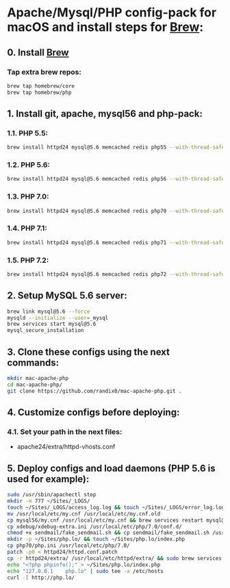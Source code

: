 # Apache/Mysql/PHP config-pack for macOS and install steps for [Brew](https://brew.sh/):

## 0. Install [Brew](https://brew.sh/)
### Tap extra brew repos:
```sh
brew tap homebrew/core
brew tap homebrew/php
```

## 1. Install git, apache, mysql56 and php-pack:
### 1.1. PHP 5.5:
```sh
brew install httpd24 mysql@5.6 memcached redis php55 --with-thread-safety --with-httpd php55-igbinary php55-intl php55-mcrypt php55-apcu php55-memcache php55-memcached php55-oauth php55-xdebug
```
### 1.2. PHP 5.6:
```sh
brew install httpd24 mysql@5.6 memcached redis php56 --with-thread-safety --with-httpd php56-igbinary php56-intl php56-mcrypt php56-apcu php56-memcache php56-memcached php56-oauth php56-xdebug
```
### 1.3. PHP 7.0:
```sh
brew install httpd24 mysql@5.6 memcached redis php70 --with-thread-safety --with-httpd php70-igbinary php70-intl php70-mcrypt php70-apcu php70-memcache php70-memcached php70-oauth php70-xdebug
```
### 1.4. PHP 7.1:
```sh
brew install httpd24 mysql@5.6 memcached redis php71 --with-thread-safety --with-httpd php71-igbinary php71-intl php71-mcrypt php71-apcu php71-memcache php71-memcached php71-oauth php71-xdebug
```
### 1.5. PHP 7.2:
```sh
brew install httpd24 mysql@5.6 memcached redis php72 --with-thread-safety --with-httpd php72-igbinary php72-intl php72-mcrypt php72-apcu php72-memcache php72-memcached php72-oauth php72-xdebug
```

## 2. Setup MySQL 5.6 server:
```sh
brew link mysql@5.6 --force
mysqld --initialize --user=_mysql
brew services start mysql@5.6
mysql_secure_installation
```

## 3. Clone these configs using the next commands:
```sh
mkdir mac-apache-php
cd mac-apache-php/
git clone https://github.com/randix0/mac-apache-php.git .
```

## 4. Customize configs before deploying:

### 4.1. Set your path in the next files:
- apache24/extra/httpd-vhosts.conf

## 5. Deploy configs and load daemons (PHP 5.6 is used for example):
```sh
sudo /usr/sbin/apachectl stop
mkdir -m 777 ~/Sites/_LOGS/
touch ~/Sites/_LOGS/access_log.log && touch ~/Sites/_LOGS/error_log.log
mv /usr/local/etc/my.cnf /usr/local/etc/my.cnf.old
cp mysql56/my.cnf /usr/local/etc/my.cnf && brew services restart mysql@5.6
cp xdebug/xdebug-extra.ini /usr/local/etc/php/7.0/conf.d/
chmod +x sendmail/fake_sendmail.sh && cp sendmail/fake_sendmail.sh /usr/local/bin/
mkdir -p ~/Sites/php.lo/ && touch ~/Sites/php.lo/index.php
cp php70/php.ini /usr/local/etc/php/7.0/
patch -p0 < httpd24/httpd.conf.patch
cp -r httpd24/extra/ /usr/local/etc/httpd/extra/ && sudo brew services restart httpd
echo "<?php phpinfo();" > ~/Sites/php.lo/index.php
echo "127.0.0.1    php.lo" | sudo tee -a /etc/hosts
curl -I http://php.lo/
```

